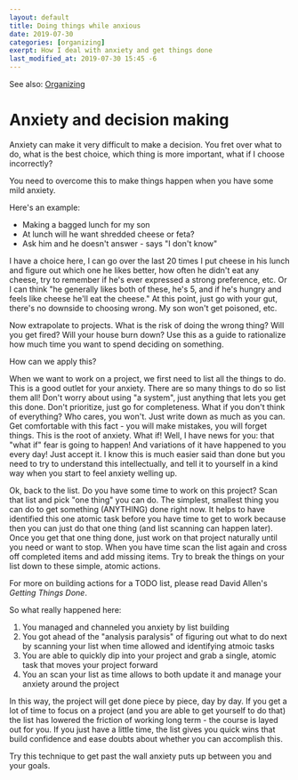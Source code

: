 ```yaml
---
layout: default
title: Doing things while anxious
date: 2019-07-30
categories: [organizing]
exerpt: How I deal with anxiety and get things done
last_modified_at: 2019-07-30 15:45 -6
---
```


See also: <a href="2019-07-14-organizing.html">Organizing</a>

# Anxiety and decision making

Anxiety can make it very difficult to make a decision. You fret over what to do, what is the best choice, which thing is more important, what if I choose incorrectly?

You need to overcome this to make things happen when you have some mild anxiety. 

Here's an example:

- Making a bagged lunch for my son
- At lunch will he want shredded cheese or feta?
- Ask him and he doesn't answer - says "I don't know"


I have a choice here, I can go over the last 20 times I put cheese in his lunch and figure out which one he likes better, how often he didn't eat any cheese, try to remember if he's ever expressed a strong preference, etc. Or I can think "he generally likes both of these, he's 5, and if he's hungry and feels like cheese he'll eat the cheese." At this point, just go with your gut, there's no downside to choosing wrong. My son won't get poisoned, etc. 

Now extrapolate to projects. What is the risk of doing the wrong thing? Will you get fired? Will your house burn down? Use this as a guide to rationalize how much time you want to spend deciding on something.

How can we apply this? 

When we want to work on a project, we first need to list all the things to do. This is a good outlet for your anxiety. There are so many things to do so list them all! Don't worry about using "a system", just anything that lets you get this done. Don't prioritize, just go for completeness. What if you don't think of everything? Who cares, you won't. Just write down as much as you can. Get comfortable with this fact - you will make mistakes, you will forget things. This is the root of anxiety. What if! Well, I have news for you: that "what if" fear is going to happen! And variations of it have happened to you every day! Just accept it. I know this is much easier said than done but you need to try to understand this intellectually, and tell it to yourself in a kind way when you start to feel anxiety welling up.

Ok, back to the list. Do you have some time to work on this project? Scan that list and pick "one thing" you can do. The simplest, smallest thing you can do to get something (ANYTHING) done right now. It helps to have identified this one atomic task before you have time to get to work because then you can just do that one thing (and list scanning can happen later). Once you get that one thing done, just work on that project naturally until you need or want to stop. When you have time scan the list again and cross off completed items and add missing items. Try to break the things on your list down to these simple, atomic actions. 

For more on building actions for a TODO list, please read David Allen's _Getting Things Done_.

So what really happened here:

1. You managed and channeled you anxiety by list building
2. You got ahead of the "analysis paralysis" of figuring out what to do next by scanning your list when time allowed and identifying atmoic tasks
3. You are able to quickly dip into your project and grab a single, atomic task that moves your project forward
4. You an scan your list as time allows to both update it and manage your anxiety around the project 

In this way, the project will get done piece by piece, day by day. If you get a lot of time to focus on a project (and you are able to get yourself to do that) the list has lowered the friction of working long term - the course is layed out for you. If you just have a little time, the list gives you quick wins that build confidence and ease doubts about whether you can accomplish this. 

Try this technique to get past the wall anxiety puts up between you and your goals.
